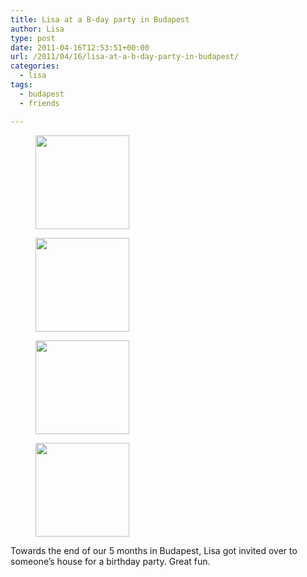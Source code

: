```yaml
---
title: Lisa at a B-day party in Budapest
author: Lisa
type: post
date: 2011-04-16T12:53:51+00:00
url: /2011/04/16/lisa-at-a-b-day-party-in-budapest/
categories:
  - lisa
tags:
  - budapest
  - friends

---
```

<div id='gallery-10' class='gallery galleryid-277 gallery-columns-2 gallery-size-thumbnail'>
  <figure class='gallery-item'> 
  
  <div class='gallery-icon landscape'>
    <a href='/uploads/2011/05/IMG_1228.jpg'><img width="150" height="150" src="/uploads/2011/05/IMG_1228-150x150.jpg" class="attachment-thumbnail size-thumbnail" alt="" /></a>
  </div></figure><figure class='gallery-item'> 
  
  <div class='gallery-icon landscape'>
    <a href='/uploads/2011/05/IMG_1237.jpg'><img width="150" height="150" src="/uploads/2011/05/IMG_1237-150x150.jpg" class="attachment-thumbnail size-thumbnail" alt="" /></a>
  </div></figure><figure class='gallery-item'> 
  
  <div class='gallery-icon landscape'>
    <a href='/uploads/2011/05/IMG_1239.jpg'><img width="150" height="150" src="/uploads/2011/05/IMG_1239-150x150.jpg" class="attachment-thumbnail size-thumbnail" alt="" /></a>
  </div></figure><figure class='gallery-item'> 
  
  <div class='gallery-icon portrait'>
    <a href='/uploads/2011/05/IMG_1241.jpg'><img width="150" height="150" src="/uploads/2011/05/IMG_1241-150x150.jpg" class="attachment-thumbnail size-thumbnail" alt="" /></a>
  </div></figure>
</div>

Towards the end of our 5 months in Budapest, Lisa got invited over to someone&#8217;s house for a birthday party. Great fun.